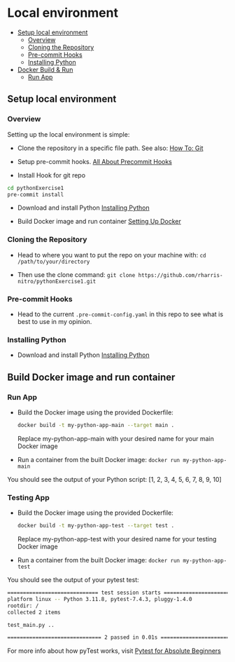 # Local environment<a name="debugging-the-app"></a>

- [Setup local environment](#setup-local-environment)
  - [Overview](#overview)
  - [Cloning the Repository](#clone-repo)
  - [Pre-commit Hooks](#precommit-hooks)
  - [Installing Python](#installing-python)
- [Docker Build & Run](#build-and-run)
  - [Run App](#running)

## Setup local environment<a name="setup-local-environment"></a>

### Overview<a name="overview"></a>

Setting up the local environment is simple:

- Clone the repository in a specific file path.
  See also: [How To: Git](how-to-git.md)

- Setup pre-commit hooks.
  [All About Precommit Hooks](all-about-precommit-hooks.md)

- Install Hook for git repo

```bash
cd pythonExercise1
pre-commit install
```

- Download and install Python
  [Installing Python](installing-python.md)

- Build Docker image and run container
  [Setting Up Docker](docker-setup.md)

### Cloning the Repository<a name="clone-repo"></a>

- Head to where you want to put the repo on your machine with:
  `cd /path/to/your/directory`

- Then use the clone command:
  `git clone https://github.com/rharris-nitro/pythonExercise1.git`

### Pre-commit Hooks<a name="precommit-hooks"></a>

- Head to the current `.pre-commit-config.yaml` in this repo to see what is best to use in my opinion.

### Installing Python<a name="installing-python"></a>

- Download and install Python
  [Installing Python](installing-python.md)

## Build Docker image and run container<a name="build-and-run"></a>

### Run App<a name="running"></a>

- Build the Docker image using the provided Dockerfile:

  ```bash
  docker build -t my-python-app-main --target main .
  ```

  Replace my-python-app-main with your desired name for your main Docker image

- Run a container from the built Docker image:
  `docker run my-python-app-main`

You should see the output of your Python script:
\[1, 2, 3, 4, 5, 6, 7, 8, 9, 10\]

### Testing App<a name="testing"></a>

- Build the Docker image using the provided Dockerfile:

  ```bash
  docker build -t my-python-app-test --target test .
  ```

  Replace my-python-app-test with your desired name for your testing Docker image

- Run a container from the built Docker image:
  `docker run my-python-app-test`

You should see the output of your pytest test:

```bash
============================= test session starts ==============================
platform linux -- Python 3.11.8, pytest-7.4.3, pluggy-1.4.0
rootdir: /
collected 2 items

test_main.py ..                                                          [100%]

============================== 2 passed in 0.01s ===============================
```

For more info about how pyTest works, visit [Pytest for Absolute Beginners](https://medium.com/analytics-vidhya/pytest-for-absolute-beginners-4a166324b350)
